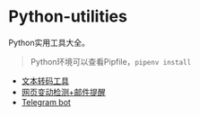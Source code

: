 # Python-utilities
Python实用工具大全。
> Python环境可以查看Pipfile，`pipenv install`

- [文本转码工具](https://github.com/KpiHang/Python-utilities/tree/master/文本转码)
- [网页变动检测+邮件提醒](https://github.com/KpiHang/Python-utilities/tree/master/自动发邮件)
- [Telegram bot](./tg%E6%9C%BA%E5%99%A8%E4%BA%BA/README.md)